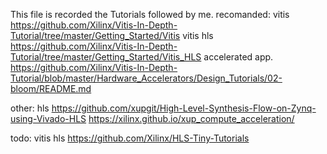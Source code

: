 This file is recorded the Tutorials followed by me. 
recomanded:
vitis
https://github.com/Xilinx/Vitis-In-Depth-Tutorial/tree/master/Getting_Started/Vitis
vitis hls
https://github.com/Xilinx/Vitis-In-Depth-Tutorial/tree/master/Getting_Started/Vitis_HLS
accelerated app.
https://github.com/Xilinx/Vitis-In-Depth-Tutorial/blob/master/Hardware_Accelerators/Design_Tutorials/02-bloom/README.md

other:
hls
https://github.com/xupgit/High-Level-Synthesis-Flow-on-Zynq-using-Vivado-HLS
https://xilinx.github.io/xup_compute_acceleration/

todo:
vitis hls
https://github.com/Xilinx/HLS-Tiny-Tutorials
